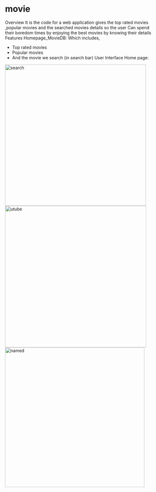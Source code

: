 # movie
Overview
It is the code for a web application gives the top rated movies ,popular movies and the searched movies details so  the user Can spend their boredom times by enjoying the best movies by knowing their details
Features
Homepage_MovieDB:
Which includes,
* Top rated movies
* Popular movies
* And the movie we search (in search bar)
User Interface
Home page:

<img width="465" alt="search" src="https://user-images.githubusercontent.com/62419022/91727000-b159fe00-ebbe-11ea-804f-c3b34e255e45.png">
<img width="466" alt="utube" src="https://user-images.githubusercontent.com/62419022/91727005-b28b2b00-ebbe-11ea-9728-7aa2bb1a6341.png">
<img width="460" alt="named" src="https://user-images.githubusercontent.com/62419022/91727964-12ce9c80-ebc0-11ea-9cd6-dc0062ca3c3b.png">



